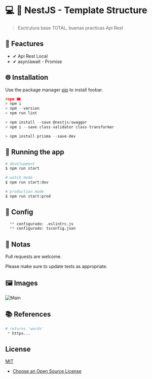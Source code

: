 

# 💻 💎 NestJS - Template Structure

> Esctrutura base TOTAL, buenas practicas Api Rest

## 📌 Feactures

 * ✔ Api Rest Local
 * ✔ asyn/await - Promise<any>

## 🌐 Installation

Use the package manager [pip](https://pip.pypa.io/en/stable/) to install foobar.

```c
#npm 📟
> npm i
> npm --version
> npm run lint

> npm install --save @nestjs/swagger
> npm i --save class-validator class-transformer

> npm install prisma --save-dev
```

## 🔰 Running the app

```bash
# development
$ npm run start

# watch mode
$ npm run start:dev

# production mode
$ npm run start:prod
```

## 📐 Config
```python
  ** configurado: .eslintrc.js
  ** configurado: tsconfig.json
```

## 📝 Notas

Pull requests are welcome.

Please make sure to update tests as appropriate.

## 🖼 Images
  <img src=main.jpg alt="Main"/>

## 📚 References

```python
# returns 'words'
 * https...

```

## License

[MIT](https://choosealicense.com/licenses/mit/)

* [Choose an Open Source License](https://choosealicense.com)